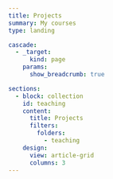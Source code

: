 ```yaml
---
title: Projects
summary: My courses
type: landing

cascade:
  - _target:
      kind: page
    params:
      show_breadcrumb: true

sections:
  - block: collection
    id: teaching
    content:
      title: Projects
      filters:
        folders:
          - teaching
    design:
      view: article-grid
      columns: 3
---
```

